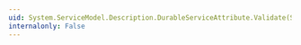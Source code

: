 ```yaml
---
uid: System.ServiceModel.Description.DurableServiceAttribute.Validate(System.ServiceModel.Description.ServiceDescription,System.ServiceModel.ServiceHostBase)
internalonly: False
---
```

